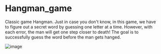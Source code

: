 # Hangman_game
Classic game Hangman. Just in case you don't know, in this game, we have to figure out a secret word by guessing one letter at a time. However, with each error, the man will get one step closer to death! The goal is to successfully guess the word before the man gets hanged.

![image](https://user-images.githubusercontent.com/99491096/206863979-d3a17f1c-e578-40fd-b1bd-a878b70e5050.png)
